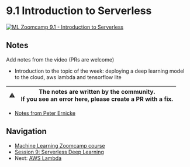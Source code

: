 # 9.1 Introduction to Serverless

[![ML Zoomcamp 9.1 - Introduction to Serverless](images/thumbnail-9-01.jpg)](https://www.youtube.com/watch?v=JLIVwIsU6RA&list=PL3MmuxUbc_hIhxl5Ji8t4O6lPAOpHaCLR "ML Zoomcamp 9.1 - Introduction to Serverless")

## Notes

Add notes from the video (PRs are welcome)

* Introduction to the topic of the week: deploying a deep learning model to the cloud, aws lambda and tensorflow lite

|⚠️|The notes are written by the community.<br>If you see an error here, please create a PR with a fix.|
|---|:-:|

* [Notes from Peter Ernicke](https://knowmledge.com/2023/11/30/ml-zoomcamp-2023-serverless-part-1/)

## Navigation

* [Machine Learning Zoomcamp course](../)
* [Session 9: Serverless Deep Learning](./)
* Next: [AWS Lambda](02-aws-lambda.md)
